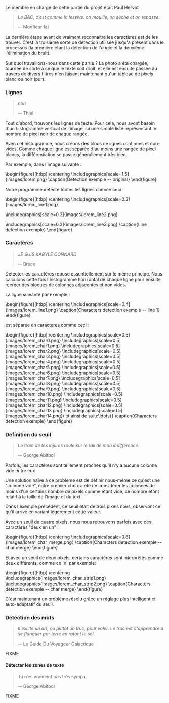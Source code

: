Le membre en charge de cette partie du projet était Paul Hervot

> *Le BAC, c'est comme la lessive, on mouille, on sèche et on repasse.*
>
> -- Monfieur fat

La dernière étape avant de vraiment reconnaitre les caractères est de les
trouver. C'est la troisième sorte de detection utilisée jusqu'à présent dans le
processus (la première étant la détection de l'angle et la deuxième
l'élimination du bruit).

Sur quoi travaillons-nous dans cette partie ? La photo a été chargée, tournée de
sorte à ce que le texte soit droit, et elle est ensuite passée au travers de
divers filtres n'en faisant maintenant qu'un tableau de pixels blanc ou noir
(pur).

### Lignes
> *non*
>
> -- Thiel

Tout d'abord, trouvons les lignes de texte. Pour cela, nous avont besoin d'un
histogramme vertical de l'image, ici une simple liste représentant le nombre de
pixel noir de chaque rangée.

Avec cet histogramme, nous créons des blocs de lignes continues et non-vides.
Comme chaque ligne est séparée d'au moins une rangée de pixel blancs, la
différentiation se passe générallement très bien.

Par exemple, dans l'image suivante :

\begin{figure}[htbp]
\centering
\includegraphics[scale=1.5]{images/lorem.png}
\caption{Detection exemple -- original}
\end{figure}

Notre programme detecte toutes les lignes comme ceci :

\begin{figure}[htbp]
\centering
\includegraphics[scale=0.3]{images/lorem_line1.png}

\includegraphics[scale=0.3]{images/lorem_line2.png}

\includegraphics[scale=0.3]{images/lorem_line3.png}
\caption{Line detection exemple}
\end{figure}

### Caractères
> *JE SUIS KABYLE CONNARD*
>
> -- Bruce

Détecter les caractères repose essentiellement sur le même principe. Nous
calculons cette fois l'histogramme horizontal de chaque ligne pour ensuite
recréer des bloques de colonnes adjacentes et non vides.

La ligne suivante par exemple :

\begin{figure}[htbp]
\centering
\includegraphics[scale=0.4]{images/lorem_line1.png}
\caption{Characters detection exemple -- line 1}
\end{figure}

est séparée en caractères comme ceci :

\begin{figure}[htbp]
\centering
\includegraphics[scale=0.5]{images/lorem_char0.png}
\includegraphics[scale=0.5]{images/lorem_char1.png}
\includegraphics[scale=0.5]{images/lorem_char2.png}
\includegraphics[scale=0.5]{images/lorem_char3.png}
\includegraphics[scale=0.5]{images/lorem_char4.png}
\includegraphics[scale=0.5]{images/lorem_char5.png}
\includegraphics[scale=0.5]{images/lorem_char6.png}
\includegraphics[scale=0.5]{images/lorem_char7.png}
\includegraphics[scale=0.5]{images/lorem_char8.png}
\includegraphics[scale=0.5]{images/lorem_char9.png}
\includegraphics[scale=0.5]{images/lorem_char10.png}
\includegraphics[scale=0.5]{images/lorem_char11.png}
\includegraphics[scale=0.5]{images/lorem_char12.png}
\includegraphics[scale=0.5]{images/lorem_char13.png}
\includegraphics[scale=0.5]{images/lorem_char14.png}\\
et ainsi de suite\ldots{}
\caption{Characters detection exemple}
\end{figure}

### Définition du seuil
> *Le train de tes injures roule sur le rail de mon indifférence.*
>
> -- George Abitbol

Parfois, les caractères sont tellement proches qu'il n'y a aucune colonne vide
entre eux

Une solution naïve à ce problème est de définir nous-même ce qu'est une "colonne
vide", notre premier choix a été de considérer les colonnes de moins d'un
certains nombre de pixels comme étant vide, ce nombre étant relatif à la taille
de l'image et du text.

Dans l'exemple précédent, ce seuil était de trois pixels noirs, observont ce
qu'il arrive en variant légèrement cette valeur.

Avec un seuil de quatre pixels, nous nous retrouvons parfois avec des caractères
"deux en un" :

\begin{figure}[htbp]
\centering
\includegraphics[scale=0.8]{images/lorem_char_merge.png}
\caption{Characters detection exemple -- char merge}
\end{figure}

Et avec un seuil de deux pixels, certains caractères sont interprêtés comme deux
différents, comme ce 'n' par exemple:

\begin{figure}[htbp]
\centering
\includegraphics{images/lorem_char_strip1.png}
\includegraphics{images/lorem_char_strip2.png}
\caption{Characters detection exemple -- char merge}
\end{figure}

C'est maintenant un problème résolu grâce un réglage plus intelligent et
auto-adaptatif du seuil.

### Détection des mots

> *Il existe un art, ou plutôt un truc, pour voler. Le truc est d'apprendre à se
> flanquer par terre en ratant le sol.*
>
> -- Le Guide Du Voyageur Galactique

FIXME


#### Détecter les zones de texte

> Tu n’es vraiment pas très sympa.
>
> -- George Abitbol

FIXME
